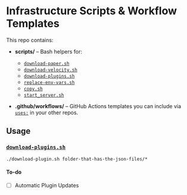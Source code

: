 # Infrastructure Scripts & Workflow Templates

This repo contains:

- **scripts/** – Bash helpers for:
    - [`download-paper.sh`](https://github.com/Zoriot/Zrvr/blob/dev/scripts/download-paper.sh)
    - [`download-velocity.sh`](https://github.com/Zoriot/Zrvr/blob/dev/scripts/download-velocity.sh)
    - [`download-plugins.sh`](https://github.com/Zoriot/Zrvr/blob/dev/scripts/download-plugins.sh)
    - [`replace-env-vars.sh`](https://github.com/Zoriot/Zrvr/blob/dev/scripts/replace-env-vars.sh)
    - [`copy.sh`](https://github.com/Zoriot/Zrvr/blob/dev/scripts/copy.sh)
    - [`start_server.sh`](https://github.com/Zoriot/Zrvr/blob/dev/scripts/start_server.sh)

- **.github/workflows/** – GitHub Actions templates you can include via [`uses:`](https://docs.github.com/actions/using-workflows/reusing-workflows) in your other repos.

## Usage

### [`download-plugins.sh`](https://github.com/Zoriot/Zrvr/blob/dev/scripts/download-plugins.sh)

```
./download-plugin.sh folder-that-has-the-json-files/*
```

#### To-do
- [ ] Automatic Plugin Updates

<!-- TODO Add Content how to add it & use it (Git Module) --!